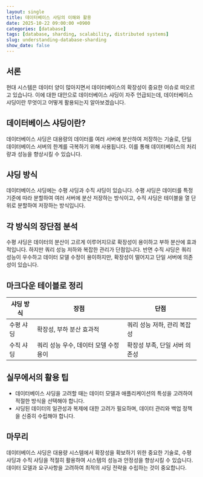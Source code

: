 ```yaml
---
layout: single
title: 데이터베이스 샤딩의 이해와 활용
date: 2025-10-22 09:00:00 +0900
categories: [database]
tags: [database, sharding, scalability, distributed systems]
slug: understanding-database-sharding
show_date: false
---
```


## 서론
현대 시스템은 데이터 양이 많아지면서 데이터베이스의 확장성이 중요한 이슈로 떠오르고 있습니다. 이에 대한 대안으로 데이터베이스 샤딩이 자주 언급되는데, 데이터베이스 샤딩이란 무엇이고 어떻게 활용되는지 알아보겠습니다.

## 데이터베이스 샤딩이란?
데이터베이스 샤딩은 대용량의 데이터를 여러 서버에 분산하여 저장하는 기술로, 단일 데이터베이스 서버의 한계를 극복하기 위해 사용됩니다. 이를 통해 데이터베이스의 처리량과 성능을 향상시킬 수 있습니다.

## 샤딩 방식
데이터베이스 샤딩에는 수평 샤딩과 수직 샤딩이 있습니다. 수평 샤딩은 데이터를 특정 기준에 따라 분할하여 여러 서버에 분산 저장하는 방식이고, 수직 샤딩은 테이블을 열 단위로 분할하여 저장하는 방식입니다.

## 각 방식의 장단점 분석
수평 샤딩은 데이터의 분산이 고르게 이루어지므로 확장성이 용이하고 부하 분산에 효과적입니다. 하지만 쿼리 성능 저하와 복잡한 관리가 단점입니다. 반면 수직 샤딩은 쿼리 성능이 우수하고 데이터 모델 수정이 용이하지만, 확장성이 떨어지고 단일 서버에 의존성이 있습니다.

## 마크다운 테이블로 정리
| 샤딩 방식 | 장점 | 단점 |
| ------- | --- | --- |
| 수평 샤딩 | 확장성, 부하 분산 효과적 | 쿼리 성능 저하, 관리 복잡성 |
| 수직 샤딩 | 쿼리 성능 우수, 데이터 모델 수정 용이 | 확장성 부족, 단일 서버 의존성 |

## 실무에서의 활용 팁
- 데이터베이스 샤딩을 고려할 때는 데이터 모델과 애플리케이션의 특성을 고려하여 적절한 방식을 선택해야 합니다.
- 샤딩된 데이터의 일관성과 복제에 대한 고려가 필요하며, 데이터 관리와 백업 정책을 신중히 수립해야 합니다.

## 마무리
데이터베이스 샤딩은 대용량 시스템에서 확장성을 확보하기 위한 중요한 기술로, 수평 샤딩과 수직 샤딩을 적절히 활용하여 시스템의 성능과 안정성을 향상시킬 수 있습니다. 데이터 모델과 요구사항을 고려하여 최적의 샤딩 전략을 수립하는 것이 중요합니다.